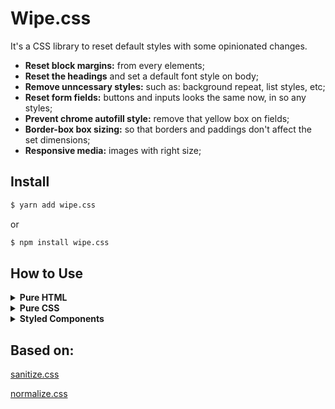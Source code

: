 # Wipe.css

It's a CSS library to reset default styles with some opinionated changes.

* **Reset block margins:** from every elements;
* **Reset the headings** and set a default font style on body;
* **Remove unncessary styles:** such as: background repeat, list styles, etc;
* **Reset form fields:** buttons and inputs looks the same now, in so any styles;
* **Prevent chrome autofill style:** remove that yellow box on fields;
* **Border-box box sizing:** so that borders and paddings don't affect the set dimensions;
* **Responsive media:** images with right size;

## Install

```sh
$ yarn add wipe.css
```

or

```sh
$ npm install wipe.css
```

## How to Use

<details><summary><strong>Pure HTML</strong></summary>
<p>

```html
<head>
  ...
  <link href="./wipe.css" rel="stylesheet" type="text/css" />
</head>
```
</p>
</details>

<details><summary><strong>Pure CSS</strong></summary>
<p>

```css
@import 'wipe.css';
```
</p>
</details>

<details><summary><strong>Styled Components</strong></summary>
<p>

```js
import wipeCSS from 'wipe.css'
import { createGlobalStyle } from 'styled-components'

export const GlobalStyle = createGlobalStyle`
  ${wipeCSS}
`
```
</p>
</details>

## Based on:

[sanitize.css](https://github.com/jonathantneal/sanitize.css)

[normalize.css](https://github.com/necolas/normalize.css)
